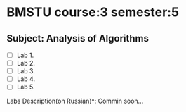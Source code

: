 # BMSTU course:3 semester:5
## Subject: Analysis of Algorithms

- [ ] Lab 1. 
- [ ] Lab 2.
- [ ] Lab 3.
- [ ] Lab 4.
- [ ] Lab 5.

Labs Description(on Russian)^:
Commin soon...
